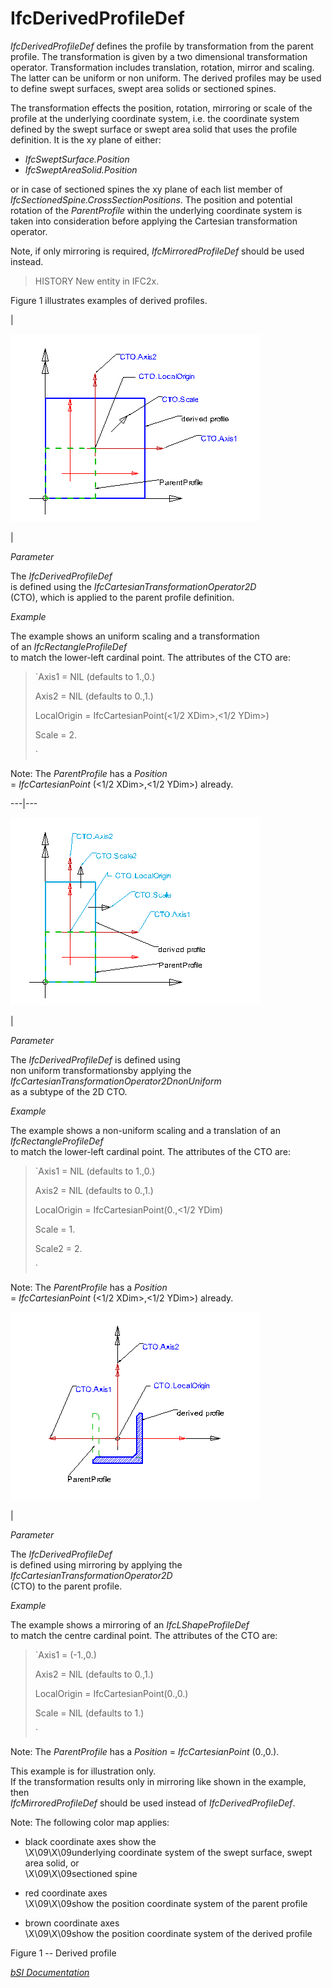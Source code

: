 IfcDerivedProfileDef
====================
_IfcDerivedProfileDef_ defines the profile by transformation from the parent
profile. The transformation is given by a two dimensional transformation
operator. Transformation includes translation, rotation, mirror and scaling.
The latter can be uniform or non uniform. The derived profiles may be used to
define swept surfaces, swept area solids or sectioned spines.  
  
The transformation effects the position, rotation, mirroring or scale of the
profile at the underlying coordinate system, i.e. the coordinate system
defined by the swept surface or swept area solid that uses the profile
definition. It is the xy plane of either:  
  
* _IfcSweptSurface.Position_  
* _IfcSweptAreaSolid.Position_  
  
or in case of sectioned spines the xy plane of each list member of
_IfcSectionedSpine.CrossSectionPositions_. The position and potential rotation
of the _ParentProfile_ within the underlying coordinate system is taken into
consideration before applying the Cartesian transformation operator.  
  
Note, if only mirroring is required, _IfcMirroredProfileDef_ should be used
instead.  
  
> HISTORY  New entity in IFC2x.  
  
Figure 1 illustrates examples of derived profiles.  
  
  
  
  
  
  
|  
  
![uniform](figures/ifcderivedprofiledef-layout1.gif)  
  
  
|  
  

_Parameter_  
  
The _IfcDerivedProfileDef_  
is defined using the _IfcCartesianTransformationOperator2D_  
(CTO), which is applied to the parent profile definition.  
  

  
  

_Example_  
  
The example shows an uniform scaling and a transformation  
of an _IfcRectangleProfileDef_  
to match the lower-left cardinal point. The attributes of the CTO are:  
  

  
  

> `Axis1 = NIL (defaults to 1.,0.)  
>  
>  Axis2 = NIL (defaults to 0.,1.)  
>  
>  LocalOrigin = IfcCartesianPoint(<1/2 XDim>,<1/2 YDim>)  
>  
>  Scale = 2.  
>  
>  `

  
  
Note: The _ParentProfile_ has a _Position_  
= _IfcCartesianPoint_ (<1/2 XDim>,<1/2 YDim>) already.  
  
  
  
  
---|---  
  
  
  
  
![non uniform](figures/ifcderivedprofiledef-layout2.gif)  
  
  
|  
  

_Parameter_  
  
The _IfcDerivedProfileDef_ is defined using  
non uniform transformationsby applying the
_IfcCartesianTransformationOperator2DnonUniform_  
as a subtype of the 2D CTO.

  
  

 _Example_  
  
The example shows a non-uniform scaling and a translation of an
_IfcRectangleProfileDef_  
to match the lower-left cardinal point. The attributes of the CTO are:

  
  

> `Axis1 = NIL (defaults to 1.,0.)  
>  
>  Axis2 = NIL (defaults to 0.,1.)  
>  
>  LocalOrigin = IfcCartesianPoint(0.,<1/2 YDim)  
>  
>  Scale  = 1.  
>  
>  Scale2 = 2.  
>  
>  `

  
  
Note: The _ParentProfile_ has a _Position_  
= _IfcCartesianPoint_ (<1/2 XDim>,<1/2 YDim>) already.  
  
  
  
  
  
  
  
![mirroring](figures/ifcderivedprofiledef-layout3.gif)  
  
  
|  
  

_Parameter_  
  
The _IfcDerivedProfileDef_  
is defined using mirroring by applying the
_IfcCartesianTransformationOperator2D_  
(CTO) to the parent profile.

  
  

 _Example_  
  
The example shows a mirroring of an _IfcLShapeProfileDef_  
to match the centre cardinal point. The attributes of the CTO are:

  
  

> `Axis1 = (-1.,0.)  
>  
>  Axis2 = NIL (defaults to 0.,1.)  
>  
>  LocalOrigin = IfcCartesianPoint(0.,0.)  
>  
>  Scale = NIL (defaults to 1.)  
>  
>  `

  
  
Note: The _ParentProfile_ has a _Position_ = _IfcCartesianPoint_ (0.,0.).  
  

This example is for illustration only.  
If the transformation results only in mirroring like shown in the example,
then  
 _IfcMirroredProfileDef_ should be used instead of _IfcDerivedProfileDef_.

  
  
  
  
  
  
  
  
Note: The following color map applies:  
  
  

  

  * black coordinate axes show the  
\X\09\X\09underlying coordinate system of the swept surface, swept area solid,
or  
\X\09\X\09sectioned spine

  
  

  * red coordinate axes  
\X\09\X\09show the position coordinate system of the parent profile

  
  

  * brown coordinate axes  
\X\09\X\09show the position coordinate system of the derived profile

  

  
  
  
  
  
  
  
  
  

Figure 1 -- Derived profile  
  
  
  
[ _bSI
Documentation_](https://standards.buildingsmart.org/IFC/DEV/IFC4_2/FINAL/HTML/schema/ifcprofileresource/lexical/ifcderivedprofiledef.htm)


